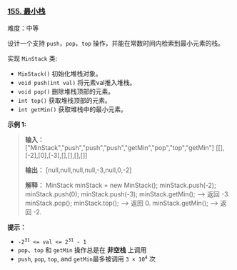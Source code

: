 ### [155\. 最小栈](https://leetcode.cn/problems/min-stack/)

难度：中等

设计一个支持 `push`，`pop`，`top` 操作，并能在常数时间内检索到最小元素的栈。

实现 `MinStack` 类:

- `MinStack()` 初始化堆栈对象。
- `void push(int val)` 将元素val推入堆栈。
- `void pop()` 删除堆栈顶部的元素。
- `int top()` 获取堆栈顶部的元素。
- `int getMin()` 获取堆栈中的最小元素。

**示例 1:**

> **输入：**
> ["MinStack","push","push","push","getMin","pop","top","getMin"]
> \[[],[-2],[0],[-3],[],[],[],[]]
>
> **输出：**
> [null,null,null,null,-3,null,0,-2]
>
> **解释：**
> MinStack minStack = new MinStack();
> minStack.push(-2);
> minStack.push(0);
> minStack.push(-3);
> minStack.getMin();   --> 返回 -3.
> minStack.pop();
> minStack.top();      --> 返回 0.
> minStack.getMin();   --> 返回 -2.

**提示：**

- <code>-2<sup>31</sup> <= val <= 2<sup>31</sup> - 1</code>
- `pop`、`top` 和 `getMin` 操作总是在 **非空栈** 上调用
- `push`, `pop`, `top`, and `getMin`最多被调用 <code>3 &times; 10<sup>4</sup></code> 次
